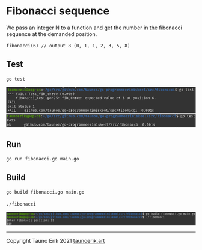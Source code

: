 # Fibonacci sequence

We pass an integer N to a function and get the number in the fibonacci sequence at the demanded position.

    fibonacci(6) // output 8 (0, 1, 1, 2, 3, 5, 8)

## Test

    go test

![Test fail](img/test_fail.png)
![Test pass](img/test_pass.png)

## Run

    go run fibonacci.go main.go

## Build

    go build fibonacci.go main.go

    ./fibonacci

![Test pass](img/build.png)
___

Copyright Tauno Erik 2021 [taunoerik.art](https://taunoerik.art/)
